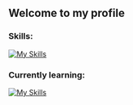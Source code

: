 ## Welcome to my profile

### Skills:
[![My Skills](https://skillicons.dev/icons?i=js,html,css,python,bash,linux,git)](https://skillicons.dev)

### Currently learning:
[![My Skills](https://skillicons.dev/icons?i=go,react,nextjs,tailwind,typescript)](https://skillicons.dev)
